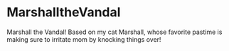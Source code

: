 # MarshalltheVandal
Marshall the Vandal! Based on my cat Marshall, whose favorite pastime is making sure to irritate mom by knocking things over!
